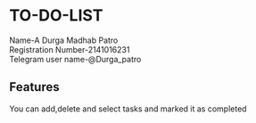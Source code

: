 # TO-DO-LIST
Name-A Durga Madhab Patro\
Registration Number-2141016231\
Telegram user name-@Durga_patro
## Features
You can add,delete and select tasks and marked it as completed
